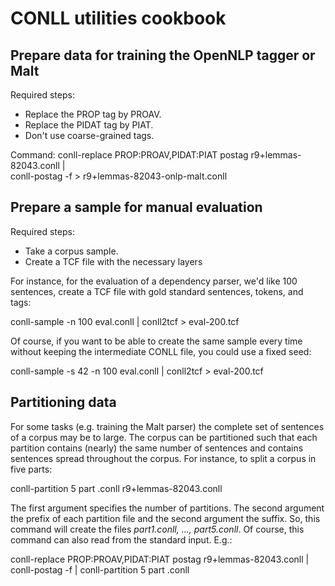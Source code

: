 # CONLL utilities cookbook

## Prepare data for training the OpenNLP tagger or Malt

Required steps:

* Replace the PROP tag by PROAV.
* Replace the PIDAT tag by PIAT.
* Don't use coarse-grained tags.

Command:
  conll-replace PROP:PROAV,PIDAT:PIAT postag r9+lemmas-82043.conll | \
    conll-postag -f > r9+lemmas-82043-onlp-malt.conll


## Prepare a sample for manual evaluation

Required steps:

* Take a corpus sample.
* Create a TCF file with the necessary layers

For instance, for the evaluation of a dependency parser, we'd like 100
sentences, create a TCF file with gold standard sentences, tokens, and
tags:

  conll-sample -n 100 eval.conll | conll2tcf > eval-200.tcf

Of course, if you want to be able to create the same sample every time
without keeping the intermediate CONLL file, you could use a fixed
seed:

  conll-sample -s 42 -n 100 eval.conll | conll2tcf > eval-200.tcf

## Partitioning data

For some tasks (e.g. training the Malt parser) the complete set of
sentences of a corpus may be to large. The corpus can be partitioned
such that each partition contains (nearly) the same number of sentences
and contains sentences spread throughout the corpus. For instance,
to split a corpus in five parts:

  conll-partition 5 part .conll r9+lemmas-82043.conll

The first argument specifies the number of partitions. The second argument
the prefix of each partition file and the second argument the suffix. So,
this command will create the files *part1.conll, ..., part5.conll*. Of
course, this command can also read from the standard input. E.g.:

 conll-replace PROP:PROAV,PIDAT:PIAT postag r9+lemmas-82043.conll | \
     conll-postag -f | conll-partition 5 part .conll
